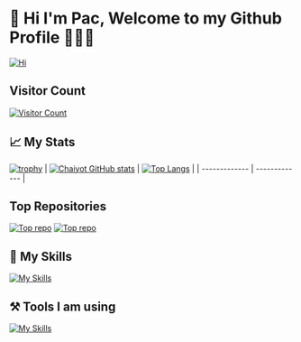 # 👋  Hi I'm Pac, Welcome to my Github Profile 👨🏻‍💻


[![Hi](https://readme-typing-svg.herokuapp.com/?color=016EEA&height=22&width=400&vCenter=true&lines=Chaiyot+Mali-ngam;Back-End+Developer)](https://github.com/chaiyodcymg/)


## Visitor Count
[![Visitor Count](https://profile-counter.glitch.me/chaiyodcymg/count.svg)](https://github.com/chaiyodcymg/)



## 📈 My Stats
[![trophy](https://github-profile-trophy.vercel.app/?username=chaiyodcymg&title=MultiLanguage,Commit,Followers,Repositories,Stars&no-frame=true&theme=onedark)](https://github.com/chaiyodcymg/chaiyodcymg)
|  [![Chaiyot GitHub stats](https://github-readme-stats.vercel.app/api?username=chaiyodcymg&show_icons=true&title_color=3366ff&icon_color=FF6347&hide_border=true&theme=onedark)](https://github.com/chaiyodcymg/chaiyodcymg) | [![Top Langs](https://github-readme-stats.vercel.app/api/top-langs/?username=chaiyodcymg&&layout=compact&show_icons=true&langs_count=10&hide=Hack,vue,blade,starlark,shell&title_color=3366ff&hide_border=true&theme=onedark)](https://github.com/chaiyodcymg/chaiyodcymg)  |
| ------------- | ------------- |
 



## Top Repositories
 [![Top repo ](https://github-readme-stats.vercel.app/api/pin/?username=chaiyodcymg&repo=react-native-swipeable-list-view&title_color=3366ff&icon_color=FF6347&hide_border=true&theme=onedark)](https://github.com/chaiyodcymg/react-native-swipeable-list-view) [![Top repo ](https://github-readme-stats.vercel.app/api/pin/?username=chaiyodcymg&repo=react_native_music&title_color=3366ff&icon_color=FF6347&hide_border=true&theme=onedark)](https://github.com/chaiyodcymg/react_native_music)



## 🚀 My Skills
[![My Skills](https://skills.thijs.gg/icons?i=js,ts,react,html,css,nodejs,express,java,spring,kotlin,swift,py,php,laravel,mysql,mongodb,git,docker,redis,bash,linux,gradle,nginx)](https://github.com/chaiyodcymg/chaiyodcymg)

## ⚒️ Tools I am using
[![My Skills](https://skills.thijs.gg/icons?i=vscode,eclipse,postman,figma,firebase,androidstudio)](https://github.com/chaiyodcymg/chaiyodcymg)
